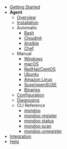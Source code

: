 - [Getting Started](../get-started/)
- **Agent**
  - [Overview](readme.md)
  - [Installation](installation.md)
  - Automatic
    - [Bash](bash.md)
    - [Cloudinit](cloudinit.md)
    - [Ansible](ansible.md)
    - [Chef](chef.md)
  - Manual
    - [Windows](windows.md)
    - [macOS](macos.md)
    - [RedHat/CentOS](redhat.md)
    - [Ubuntu](ubuntu.md)
    - [Amazon Linux](amazonlinux.md)
    - [Suse/openSUSE](suse.md)
    - [Binaries](binaries.md)
  - [Configuration](configuration.md)
  - [Diagnosing](diagnosing.md)
  - CLI Reference
    - [mondoo](mondoo.md)
    - [mondoo register](mondoo_register.md)
    - [mondoo status](mondoo_status.md)
    - [mondoo scan](mondoo_scan.md)
    - [mondoo unregister](mondoo_unregister.md)
- [Integration](../integration/)
- [Help](../help)